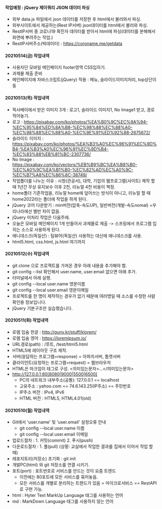 #### 작업예정 : jQuery 제이쿼리 JSON 데이터 파싱
- 외부 data.js 파일에서 json 데이터를 저장한 후 html에서 불러와서 파싱.
- 외부사이트에서 제공하는(Rest IP서버) json데이터를 html에서 불러와 파싱.
- RestIP서버 중 코로나19 확진자 데이터를 받아서 html에 파싱(데이터를 분해해서 화면에 뿌려주는 작업.)
- RestIP서버주소(빅데이터) : https://coroname.me/getdata

#### 20210514(금) 작업내역
- 사용자단 모바일 메인페이지 footer영역 CSS입히기.
- 과제물 제출 준비
- 메인페이지에 자바스크립트(jQuery) 적용 : 메뉴, 슬라이드이미지처리, top상단이동

#### 20210513(목) 작업내역
- 픽사베이에서 받은 이미지 3개 : 로고1, 슬라이드 이미지1, No Image1 받고, 경로 적어놓기.
- 로고 : https://pixabay.com/ko/photos/%EA%B0%9C%EC%9A%94-%EC%95%84%ED%8A%B8-%EC%98%88%EC%88%A0-%EC%98%88%EC%88%A0-%EC%9E%91%ED%92%88-2675672/
- 슬라이드 이미지 : https://pixabay.com/ko/photos/%EA%B3%A0%EC%96%91%EC%9D%B4-%EA%B3%A0%EC%96%91%EC%9D%B4-%EC%83%88%EB%81%BC-2307736/
- No Image : https://pixabay.com/ko/vectors/%EB%B9%BC%EA%B8%B0-%EC%A0%9C%EA%B1%B0-%EC%82%AD%EC%A0%9C-%EC%B7%A8%EC%86%8C-38749/
- 작업폴더를 나누는 이유 : 시청(관공서), 대학, 기업의 웹프로그램(사이트) 제작 할 때 1년간 무상 유지보수 이후 2천, 리뉴얼 4천 비용이 책정.
- home폴더 기존작업을, 리뉴얼 home에 덮어쓰는 방식이 아니고, 리뉴얼 할 때 home2022라는 폴더에 작업을 하게 된다.
- jQuery 코어 다운받기 : min버전(압축-속도UP), 일반버전(개발-속도nomal) =우리나라에선 별반 차이 없음.
- jQuery 미처리 작업은 다음주에.
- 오늘은 모바일 메인페이지 1개 만들어서 과제물로 제출 -> 스프링에서 프로그램 입히는 소스로 사용하게 된다.
- 애니데스크(독일산) : 팀뷰어(독일산) 사용하는 대신에 애니데스크를 사용.
- html5.html, css.html, js.html 여기까지

#### 20210512(수) 작업내역
- git clone 으로 프로젝트를 가져온 경우 아래 내용을 추가해야 함.
- git config --list 확인해서 user.name, user.email 없으면 아래 추가.
- 터미널에서 아래 실행.
- git config --local user.name 영문이름
- git config --local user.email 영문이메일
- 프로젝트를 한 명이 제작하는 경우가 없기 때문에 여러명일 때 소스를 수정한 사람 확인용 정보입니다.
- jQuery 기본구조만 실습했습니다.

#### 20210511(화) 작업내역
- 로렘 입숨 한글 : http://guny.kr/stuff/klorem/
- 로렘 입숨 영어 : https://loremipsum.io/
- URL경로(path) : /루트, /test/html5.html
- HTML5에 레이아웃 구조 제작.
- 서버(응답하는 프로그램=response) = 아파치서버, 톰캣서버
- 클라이언트(요청하는 프로그램=request) = 웹브라우저
- HTML은 마크업이 태그로 구성. <의미있는문자>...</의미있는문자>
- http://127.0.0.1:80[8080|9000|5500|6500]
    - PC의 네트워크 내부주소(공통): 127.0.0.1 == localhost
    - 고유주소 : yahoo.com == 74.6.143.25(IP주소) == 주민번호
    - IP주소 버전 : IPv4, IPv6
    - HTML 버전 : HTML5, HTML4.01(old)

#### 20210510(월) 작업내역
- Git에서 'user.name' 및 'user.email' 설정오류 안내
    - git config --local user.name 이름
    - git config --local user.email 이메일
- 업로드절차 : 1. 커밋(commit) 2. 푸시(push)
- 다운로드절차 : 1. 풀(pull) (상황: 교실에서 작업한 결과를 집에서 이어서 작업 할 때)
- 레포지토리(저장소) 초기화 : git init
- 개발PC(html) 와 git 저장소를 연결 시키기.
- 포트(port) : 포트번호로 서비스를 만드는 것이 요즘 트렌드
    - 이전에는 80포트에 모든 서비스를 묶어놓음.
    - 모든 서비스를 개별로 분리하는 트렌드가 있음 = 마이크로서비스 == RestAPI로 구현 가능.
- html : Hyter Text MarkUp Language 태그를 사용하는 언어
- md :  MarkDown Language 태그를 사용하지 않는 언어
